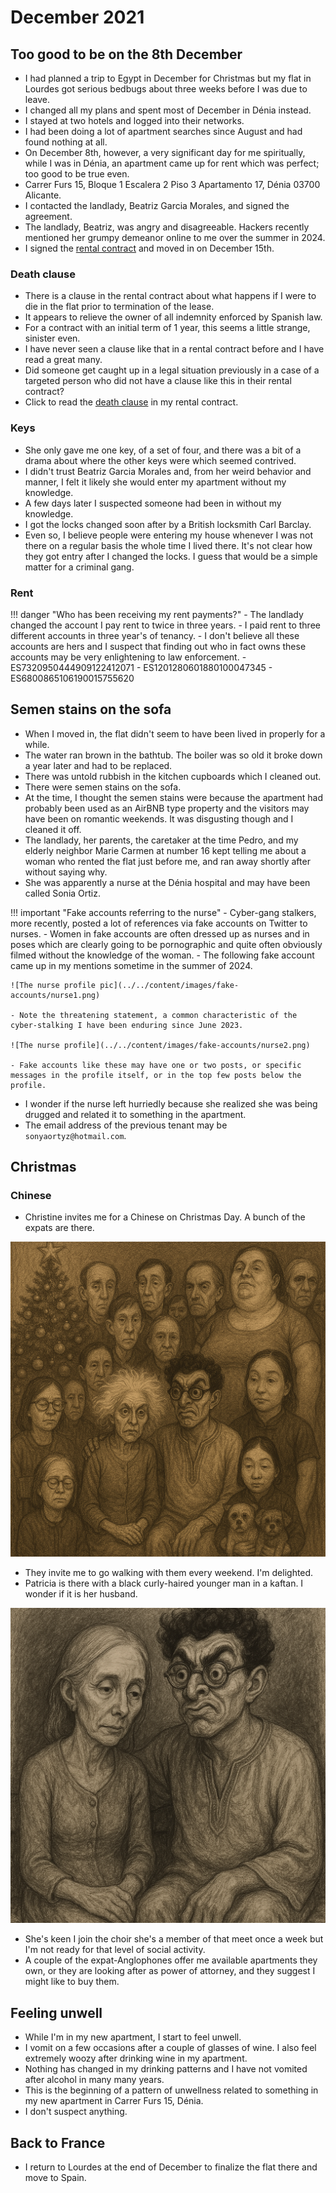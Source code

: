 # December 2021

<div id="google_translate_element"></div>
<script type="text/javascript" src="//translate.google.com/translate_a/element.js?cb=googleTranslateElementInit"></script>
<script type="text/javascript">
function googleTranslateElementInit() {
  new google.translate.TranslateElement({pageLanguage: 'en'}, 'google_translate_element');
}
</script>

## Too good to be on the 8th December

- I had planned a trip to Egypt in December for Christmas but my flat in Lourdes got serious bedbugs about three weeks before I was due to leave.
- I changed all my plans and spent most of December in Dénia instead.
- I stayed at two hotels and logged into their networks.
- I had been doing a lot of apartment searches since August and had found nothing at all.
- On December 8th, however, a very significant day for me spiritually, while I was in Dénia, an apartment came up for rent which was perfect; too good to be true even.
- Carrer Furs 15, Bloque 1 Escalera 2 Piso 3 Apartamento 17, Dénia 03700 Alicante.
- I contacted the landlady, Beatriz Garcia Morales, and signed the agreement.
- The landlady, Beatriz, was angry and disagreeable. Hackers recently mentioned her grumpy demeanor online to me over the summer in 2024.
- I signed the [rental contract](../../content/documents/contracto/rental-contract.pdf) and moved in on December 15th.

### Death clause

- There is a clause in the rental contract about what happens if I were to die in the flat prior to termination of the lease.
- It appears to relieve the owner of all indemnity enforced by Spanish law.
- For a contract with an initial term of 1 year, this seems a little strange, sinister even.
- I have never seen a clause like that in a rental contract before and I have read a great many.
- Did someone get caught up in a legal situation previously in a case of a targeted person who did not have a clause like this in their rental contract?
- Click to read the [death clause](../../content/documents/contracto/death%20clause.jpeg) in my rental contract.

### Keys

- She only gave me one key, of a set of four, and there was a bit of a drama about where the other keys were which seemed contrived.
- I didn't trust Beatriz Garcia Morales and, from her weird behavior and manner, I felt it likely she would enter my apartment without my knowledge.
- A few days later I suspected someone had been in without my knowledge.
- I got the locks changed soon after by a British locksmith Carl Barclay.
- Even so, I believe people were entering my house whenever I was not there on a regular basis the whole time I lived there. It's not clear how they got entry after I changed the locks. I guess that would be a simple matter for a criminal gang.

### Rent

!!! danger "Who has been receiving my rent payments?"
    - The landlady changed the account I pay rent to twice in three years.
    - I paid rent to three different accounts in three year's of tenancy.
    - I don't believe all these accounts are hers and I suspect that finding out who in fact owns these accounts may be very enlightening to law enforcement.
        - ES7320950444909122412071
        - ES1201280601880100047345
        - ES6800865106190015755620

## Semen stains on the sofa

- When I moved in, the flat didn't seem to have been lived in properly for a while.
- The water ran brown in the bathtub. The boiler was so old it broke down a year later and had to be replaced.
- There was untold rubbish in the kitchen cupboards which I cleaned out.
- There were semen stains on the sofa. 
- At the time, I thought the semen stains were because the apartment had probably been used as an AirBNB type property and the visitors may have been on romantic weekends. It was disgusting though and I cleaned it off.
- The landlady, her parents, the caretaker at the time Pedro, and my elderly neighbor Marie Carmen at number 16 kept telling me about a woman who rented the flat just before me, and ran away shortly after without saying why. 
- She was apparently a nurse at the Dénia hospital and may have been called Sonia Ortiz.

!!! important "Fake accounts referring to the nurse"
    - Cyber-gang stalkers, more recently, posted a lot of references via fake accounts on Twitter to nurses.
    - Women in fake accounts are often dressed up as nurses and in poses which are clearly going to be pornographic and quite often obviously filmed without the knowledge of the woman.
    - The following fake account came up in my mentions sometime in the summer of 2024.

    ![The nurse profile pic](../../content/images/fake-accounts/nurse1.png)

    - Note the threatening statement, a common characteristic of the cyber-stalking I have been enduring since June 2023.

    ![The nurse profile](../../content/images/fake-accounts/nurse2.png)

    - Fake accounts like these may have one or two posts, or specific messages in the profile itself, or in the top few posts below the profile.

- I wonder if the nurse left hurriedly because she realized she was being drugged and related it to something in the apartment.
- The email address of the previous tenant may be `sonyaortyz@hotmail.com`.

## Christmas 

### Chinese

- Christine invites me for a Chinese on Christmas Day. A bunch of the expats are there.

![Christmas dinner](../../content/images/christmas-dinner.PNG)

- They invite me to go walking with them every weekend. I'm delighted.
- Patricia is there with a black curly-haired younger man in a kaftan. I wonder if it is her husband.

![Patricia and her husband](../../content/images/p-and-dodgy-bloke-1.PNG)

- She's keen I join the choir she's a member of that meet once a week but I'm not ready for that level of social activity. 
- A couple of the expat-Anglophones offer me available apartments they own, or they are looking after as power of attorney, and they suggest I might like to buy them. 

## Feeling unwell

- While I'm in my new apartment, I start to feel unwell.
- I vomit on a few occasions after a couple of glasses of wine. I also feel extremely woozy after drinking wine in my apartment.
- Nothing has changed in my drinking patterns and I have not vomited after alcohol in many many years.
- This is the beginning of a pattern of unwellness related to something in my new apartment in Carrer Furs 15, Dénia.
- I don't suspect anything.

## Back to France

- I return to Lourdes at the end of December to finalize the flat there and move to Spain.
